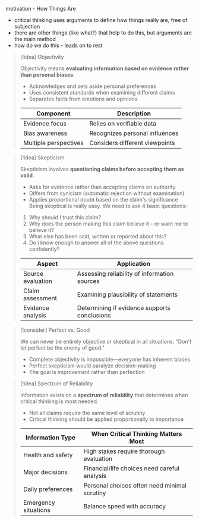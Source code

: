 motivation - How Things Are
- critical thinking uses arguments to define how things really are, free of subjection
- there are other things (like what?) that help to do this, but arguments are the main method
- how do we do this - leads on to rest 

> [!idea] Objectivity
> 
> Objectivity means **evaluating information based on evidence rather than personal biases**.
> 
> - Acknowledges and sets aside personal preferences
> - Uses consistent standards when examining different claims
> - Separates facts from emotions and opinions
> 
> |Component|Description|
> |---|---|
> |Evidence focus|Relies on verifiable data|
> |Bias awareness|Recognizes personal influences|
> |Multiple perspectives|Considers different viewpoints|

> [!idea] Skepticism
> 
> Skepticism involves **questioning claims before accepting them as valid**.
> 
> - Asks for evidence rather than accepting claims on authority
> - Differs from cynicism (automatic rejection without examination)
> - Applies proportional doubt based on the claim's significance
> Being skeptical is really easy. We need to ask 4 basic questions:
> 1. Why should I trust this claim?
> 2. Why does the person making this claim believe it - or want me to believe it?
> 3. What else has been said, written or reported about this?
> 4. Do i know enough to answer all of the above questions confidently? 
> 
> |Aspect|Application|
> |---|---|
> |Source evaluation|Assessing reliability of information sources|
> |Claim assessment|Examining plausibility of statements|
> |Evidence analysis|Determining if evidence supports conclusions|

> [!consider] Perfect vs. Good
> 
> We can never be entirely objective or skeptical in all situations. "Don't let perfect be the enemy of good."
> 
> - Complete objectivity is impossible—everyone has inherent biases
> - Perfect skepticism would paralyze decision-making
> - The goal is improvement rather than perfection

> [!idea] Spectrum of Reliability
> 
> Information exists on a **spectrum of reliability** that determines when critical thinking is most needed.
> 
> - Not all claims require the same level of scrutiny
> - Critical thinking should be applied proportionally to importance
> 
> |Information Type|When Critical Thinking Matters Most|
> |---|---|
> |Health and safety|High stakes require thorough evaluation|
> |Major decisions|Financial/life choices need careful analysis|
> |Daily preferences|Personal choices often need minimal scrutiny|
> |Emergency situations|Balance speed with accuracy|


